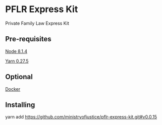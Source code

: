 # PFLR Express Kit

Private Family Law Express Kit

## Pre-requisites

  [Node 8.1.4](https://nodejs.org)

  [Yarn 0.27.5](https://yarnpkg.com)

## Optional

  [Docker](https://www.docker.com)

## Installing

  yarn add https://github.com/ministryofjustice/pflr-express-kit.git#v0.0.15
